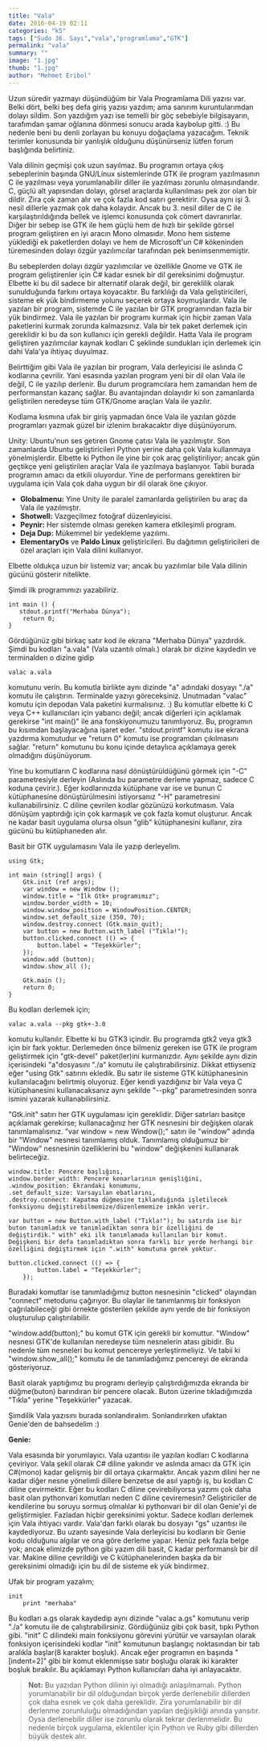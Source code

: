 ```yaml
---
title: "Vala"
date: 2016-04-19 02:11
categories: "k5"
tags: ["Sudo 36. Sayı","vala","programlama","GTK"]
permalink: "vala"
summary: ""
image: "1.jpg"
thumb: "1.jpg"
author: "Mehmet Eribol"
---
```


Uzun süredir yazmayı düşündüğüm bir Vala Programlama Dili yazısı var. Belki dört, belki beş defa giriş yazısı yazdım; ama sanırım kuruntularımdan dolayı sildim. Son yazdığım yazı ise temelli bir göç sebebiyle bilgisayarın, tarafımdan şamar oğlanına dönmesi sonucu arada kaybolup gitti. :) Bu nedenle beni bu denli zorlayan bu konuyu doğaçlama yazacağım. Teknik terimler konusunda bir yanlışlık olduğunu düşünürseniz lütfen forum başlığında belirtiniz.

Vala dilinin geçmişi çok uzun sayılmaz. Bu programın ortaya çıkış sebeplerinin başında GNU/Linux sistemlerinde GTK ile program yazılmasının C ile yazılması veya yorumlanabilir diller ile yazılması zorunlu olmasındandır. C, güçlü alt yapısından dolayı, görsel araçlarda kullanılması pek zor olan bir dildir. Zira çok zaman alır ve çok fazla kod satırı gerektirir. Oysa aynı işi 3. nesil dillerle yazmak çok daha kolaydır. Ancak bu 3. nesil diller de C ile karşılaştırıldığında bellek ve işlemci konusunda çok cömert davranırlar. Diğer bir sebep ise GTK ile hem güçlü hem de hızlı bir şekilde görsel program geliştiren en iyi aracın Mono olmasıdır. Mono hem sisteme yüklediği ek paketlerden dolayı ve hem de Microsoft'un C# kökeninden türemesinden dolayı özgür yazılımcılar tarafından pek benimsenmemiştir.

Bu sebeplerden dolayı özgür yazılımcılar ve özellikle Gnome ve GTK ile program geliştirenler için C# kadar esnek bir dil gereksinimi doğmuştur. Elbette ki bu dil sadece bir alternatif olarak değil, bir gereklilik olarak sunulduğunda farkını ortaya koyacaktır. Bu farklılığı da Vala geliştiricileri, sisteme ek yük bindirmeme yolunu seçerek ortaya koymuşlardır. Vala ile yazılan bir program, sistemde C ile yazılan bir GTK programından fazla bir yük bindirmez. Vala ile yazılan bir programı kurmak için hiçbir zaman Vala paketlerini kurmak zorunda kalmazsınız. Vala bir tek paket derlemek için gereklidir ki bu da son kullanıcı için gerekli değildir. Hatta Vala ile program geliştiren yazılımcılar kaynak kodları C şeklinde sundukları için derlemek için dahi Vala'ya ihtiyaç duyulmaz.

Belirttiğim gibi Vala ile yazılan bir program, Vala derleyicisi ile aslında C kodlarına çevrilir. Yani esasında yazılan program yeni bir dil olan Vala ile değil, C ile yazılıp derlenir. Bu durum programcılara hem zamandan hem de performanstan kazanç sağlar. Bu avantajından dolayıdır ki son zamanlarda geliştirilen neredeyse tüm GTK/Gnome araçları Vala ile yazılır.

Kodlama kısmına ufak bir giriş yapmadan önce Vala ile yazılan gözde programları yazmak güzel bir izlenim bırakacaktır diye düşünüyorum.

Unity: Ubuntu'nun ses getiren Gnome çatısı Vala ile yazılmıştır. Son zamanlarda Ubuntu geliştiricileri Python yerine daha çok Vala kullanmaya yönelmişlerdir. Elbette ki Python ile yine bir çok araç geliştiriliyor; ancak gün geçtikçe yeni geliştirilen araçlar Vala ile yazılmaya başlanıyor. Tabii burada programın amacı da etkili oluyordur. Yine de performans gerektiren bir uygulama için Vala çok daha uygun bir dil olarak öne çıkıyor.

* **Globalmenu:** Yine Unity ile paralel zamanlarda geliştirilen bu araç da Vala ile yazılmıştır.
* **Shotwell:** Vazgeçilmez fotoğraf düzenleyicisi.
* **Peynir:** Her sistemde olması gereken kamera etkileşimli program.
* **Deja Dup:** Mükemmel bir yedekleme yazılımı.
* **ElementaryOs** ve **Paldo Linux** geliştiricileri. Bu dağıtımın geliştiricileri de özel araçları için Vala dilini kullanıyor.

Elbette oldukça uzun bir listemiz var; ancak bu yazılımlar bile Vala dilinin gücünü gösterir nitelikte.


Şimdi ilk programımızı yazabiliriz.

```
int main () {
   stdout.printf("Merhaba Dünya");
    return 0;
}
```

Gördüğünüz gibi birkaç satır kod ile ekrana "Merhaba Dünya" yazdırdık. Şimdi bu kodları "a.vala" (Vala uzantılı olmalı.) olarak bir dizine kaydedin ve terminalden o dizine gidip

```
valac a.vala
```

komutunu verin. Bu komutla birlikte aynı dizinde "a" adındaki dosyayı "./a" komutu ile çalıştırın. Terminalde yazıyı göreceksiniz. Unutmadan "valac" komutu için depodan Vala paketini kurmalısınız. :) Bu komutlar elbette ki C veya C++ kullanıcıları için yabancı değil; ancak diğerleri için açıklamak gerekirse "int main()" ile ana fonskiyonumuzu tanımlıyoruz. Bu, programın bu kısımdan başlayacağına işaret eder. "stdout.printf" komutu ise ekrana yazdırma komutudur ve "return 0" komutu ise programdan çıkılmasını sağlar. "return" komutunu bu konu içinde detaylıca açıklamaya gerek olmadığını düşünüyorum.

Yine bu komutların C kodlarına nasıl dönüştürüldüğünü görmek için "-C" parametresiyle derleyin (Aslında bu parametre derleme yapmaz, sadece C koduna çevirir.). Eğer kodlarınızda kütüphane var ise ve bunun C kütüphanesine dönüştürülmesini istiyorsanız "-H" parametresini kullanabilirsiniz. C diline çevrilen kodlar gözünüzü korkutmasın. Vala dönüşüm yaptırdığı için çok karmaşık ve çok fazla komut oluşturur. Ancak ne kadar basit uygulama olursa olsun "glib" kütüphanesini kullanır, zira gücünü bu kütüphaneden alır.  

Basit bir GTK uygulamasını Vala ile yazıp derleyelim.

```
using Gtk;

int main (string[] args) {
    Gtk.init (ref args);
    var window = new Window ();
    window.title = "İlk Gtk+ programımız";
    window.border_width = 10;
    window.window_position = WindowPosition.CENTER;
    window.set_default_size (350, 70);
    window.destroy.connect (Gtk.main_quit);
    var button = new Button.with_label ("Tıkla!");
    button.clicked.connect (() => {
        button.label = "Teşekkürler";
    });
    window.add (button);
    window.show_all ();

    Gtk.main ();
    return 0;
}
```

Bu kodları derlemek için;

```
valac a.vala --pkg gtk+-3.0
```

komutu kullanılır. Elbette ki bu GTK3 içindir. Bu programda gtk2 veya gtk3 için bir fark yoktur. Derlemeden önce bilmeniz gereken ise GTK ile program geliştirmek için "gtk-devel" paket(ler)ini kurmanızdır. Aynı şekilde aynı dizin içerisindeki "a"dosyasını "./a" komutu ile çalıştırabilirsiniz. Dikkat ettiyseniz eğer "using Gtk" satırını ekledik. Bu satır ile sisteme GTK kütüphanesinin kullanılacağını belirtmiş oluyoruz. Eğer kendi yazdığınız bir Vala veya C kütüphanesini kullanacaksanız aynı şekilde "--pkg" parametresinden sonra ismini yazarak kullanabilirsiniz.

"Gtk.init" satırı her GTK uygulaması için gereklidir. Diğer satırları basitçe açıklamak gerekirse; kullanacağınız her GTK nesnesini bir değişken olarak tanımlamalısınız. "var window = new Window();" satırı ile "window" adında bir "Window" nesnesi tanımlamış olduk. Tanımlamış olduğumuz bir "Window" nesnesinin özelliklerini bu "window" değişkenini kullanarak belirteceğiz.

```
window.title: Pencere başlığını,
window.border_width: Pencere kenarlarının genişliğini,
.window_position: Ekrandaki konumunu,
.set_default_size: Varsayılan ebatlarını,
.destroy.connect: Kapatma düğmesine tıklandığında işletilecek fonksiyonu değiştirebilmemize/düzenlememize imkân verir.

var button = new Button.with_label ("Tıkla!"); bu satırda ise bir buton tanımladık ve tanımladıktan sonra bir özelliğini de değiştirdik." with" eki ilk tanımlamada kullanılan bir komut. Değişkeni bir defa tanımladıktan sonra farklı bir yerde herhangi bir özelliğini değiştirmek için ".with" komutuna gerek yoktur.

button.clicked.connect (() => {
        button.label = "Teşekkürler";
    });
```

Buradaki komutlar ise tanımladığımız button nesnesinin "clicked" olayından "connect" metodunu çağırıyor. Bu olaylar ile tanımlanmış bir fonksiyon çağrılabileceği gibi örnekte gösterilen şekilde aynı yerde de bir fonksiyon oluşturulup çalıştırılabilir.

"window.add(button);" bu komut GTK için gerekli bir komuttur. "Window" nesnesi GTK'de kullanılan neredeyse tüm nesnelerin atası gibidir. Bu nedenle tüm nesneleri bu komut pencereye yerleştirmeliyiz. Ve tabii ki "window.show_all();" komutu ile de tanımladığımız pencereyi de ekranda gösteriyoruz.

Basit olarak yaptığımız bu programı derleyip çalıştırdığımızda ekranda bir düğme(buton) barındıran bir pencere olacak. Buton üzerine tıkladığımızda "Tıkla" yerine "Teşekkürler" yazacak.

Şimdilik Vala yazısını burada sonlandıralım. Sonlandırırken ufaktan Genie'den de bahsedelim :)

**Genie:**

Vala esasında bir yorumlayıcı. Vala uzantısı ile yazılan kodları C kodlarına çeviriyor. Vala şekil olarak C# diline yakındır ve aslında amacı da GTK için C#(mono) kadar gelişmiş bir dil ortaya çıkarmaktır. Ancak yazım dilini her ne kadar diğer nesne yönelimli dillere benzetse de asıl yaptığı iş, bu kodları C diline çevirmektir. Eğer bu kodları C diline çevirebiliyorsa yazımı çok daha basit olan pythonvari komutları neden C diline çeviremesin? Geliştiriciler de kendilerine bu soruyu sormuş olmalılar ki pythonvari bir dil olan Genie'yi de geliştirmişler. Fazladan hiçbir gereksinimi yoktur. Sadece kodları derlemek için Vala ihtiyacı vardır. Vala'dan farklı olarak bu dosyayı "gs" uzantısı ile kaydediyoruz. Bu uzantı sayesinde Vala derleyicisi bu kodların bir Genie kodu olduğunu algılar ve ona göre derleme yapar. Henüz pek fazla belge yok; ancak elimizde python gibi yazım dili basit, C kadar performanslı bir dil var. Makine diline çevrildiği ve C kütüphanelerinden başka da bir gereksinimi olmadığı için bu dil de sisteme ek yük bindirmez.

Ufak bir program yazalım;

```
init
	print "merhaba"
```
Bu kodları a.gs olarak kaydedip aynı dizinde "valac a.gs" komutunu verip "./a" komutu ile de çalıştırabilirsiniz. Gördüğünüz gibi çok basit, tıpkı Python gibi. "init" C dilindeki main fonksiyonu görevini yürütür ve varsayılan olarak fonksiyon içerisindeki kodlar "init" komutunun başlangıç noktasından bir tab aralıkla başlar(8 karakter boşluk).  Ancak eğer programın en başında "[indent=2]" gibi bir komut eklenmişse satır boşluğu olarak iki karakter boşluk bırakılır. Bu açıklamayı Python kullanıcıları daha iyi anlayacaktır.


>**Not:** Bu yazıdan Python dilinin iyi olmadığı anlaşılmamalı. Python yorumlanabilir bir dil olduğundan birçok yerde derlenebilir dillerden çok daha esnek ve çok daha gereklidir. Zira yorumlanabilir bir dil derlenme zorunluluğu olmadığından yapılan değişikliği anında yansıtır. Oysa derlenebilir diller ise zorunlu olarak tekrar derlenmelidir. Bu nedenle birçok uygulama, eklentiler için Python ve Ruby gibi dillerden büyük destek alır.
